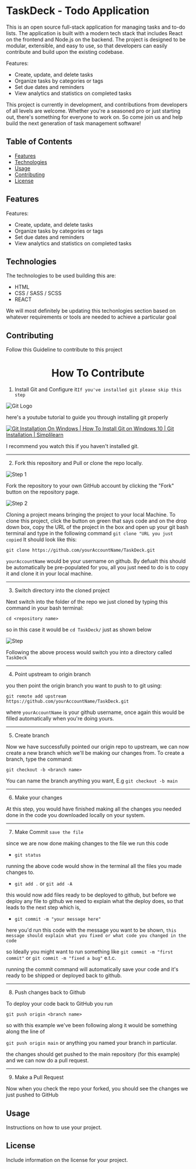 # TaskDeck - Todo Application

This is an open source full-stack application for managing tasks and to-do lists. The application is built with a modern tech stack that includes React on the frontend and Node.js on the backend. The project is designed to be modular, extensible, and easy to use, so that developers can easily contribute and build upon the existing codebase.

Features:

- Create, update, and delete tasks
- Organize tasks by categories or tags
- Set due dates and reminders
- View analytics and statistics on completed tasks

This project is currently in development, and contributions from developers of all levels are welcome. Whether you're a seasoned pro or just starting out, there's something for everyone to work on. So come join us and help build the next generation of task management software!

## Table of Contents

- [Features](#features)
- [Technologies](#technologies)
- [Usage](#usage)
- [Contributing](#contributing)
- [License](#license)

## Features

Features:

- Create, update, and delete tasks
- Organize tasks by categories or tags
- Set due dates and reminders
- View analytics and statistics on completed tasks

## Technologies

The technologies to be used building this are:

- HTML
- CSS / SASS / SCSS
- REACT

We will most definitely be updating this techonlogies section based on whatever requirements or tools are needed to achieve a particular goal

## Contributing

Follow this Guideline to contribute to this project

<h1 align="center">How To Contribute</h1>

1. Install Git and Configure it`If you've installed git please skip this step`

![Git Logo](./Images/git%20image.png)

here's a youtube tutorial to guide you through installing git properly

[![Git Installation On Windows | How To Install Git on Windows 10 | Git Installation | Simplilearn](https://img.youtube.com/vi/2j7fD92g-gE/maxresdefault.jpg)](https://youtu.be/2j7fD92g-gE)

I recommend you watch this if you haven't installed git.

---

2. Fork this repository and Pull or clone the repo locally.

![Step 1](./Images/page_1.jpeg)

Fork the repository to your own GitHub account by clicking the "Fork" button on the repository page.

![Step 2](./Images/page_2.jpeg)

Cloning a project means bringing the project to your local Machine. To clone this project, click the button on green that says code and on the drop down box, copy the URL of the project in the box and open up your git bash terminal and type in the following command `git clone "URL you just copied`
It should look like this:

`git clone https://github.com/yourAccountName/TaskDeck.git`

`yourAccountName` would be your username on github. By defualt this should be automatically be pre-populated for you, all you just need to do is to copy it and clone it in your local machine.

---

3. Switch directory into the cloned project

Next switch into the folder of the repo we just cloned by typing this command in your bash terminal:

`cd <repository name>`

so in this case it would be
`cd TaskDeck/` just as shown below

![Step](<./Images/annotely_image%20(2).jpeg>)

Following the above process would switch you into a directory called `TaskDeck`

---

4. Point upstream to origin branch

you then point the origin branch you want to push to to git using:

`git remote add upstream https://github.com/yourAccountName/TaskDeck.git`

where `yourAccountName` is your github username, once again this would be filled automatically when you're doing yours.

---

5. Create branch

Now we have successfully pointed our origin repo to upstream, we can now create a new branch which we'll be making our changes from. To create a branch, type the command:

`git checkout -b <branch name>`

You can name the branch anything you want, E.g `git checkout -b main`

---

6. Make your changes

At this step, you would have finished making all the changes you needed done in the code you downloaded locally on your system.

---

7. Make Commit `save the file`

since we are now done making changes to the file we run this code

- `git status`

running the above code would show in the terminal all the files you made changes to.

- `git add .` or `git add -A`

this would now add files ready to be deployed to github, but before we deploy any file to github we need to explain what the deploy does, so that leads to the next step which is,

- `git commit -m "your message here"`

here you'd run this code with the message you want to be shown, `this message should explain what you fixed or what code you changed in the code`

so Ideally you might want to run something like `git commit -m "first commit"` or `git commit -m "fixed a bug"` e.t.c.

running the commit command will automatically save your code and it's ready to be shipped or deployed back to github.

---

8. Push changes back to Github

To deploy your code back to GitHub you run

`git push origin <branch name>`

so with this example we've been following along it would be something along the line of

`git push origin main` or anything you named your branch in particular.

the changes should get pushed to the main repository (for this example) and we can now do a pull request.

---

9. Make a Pull Request

Now when you check the repo your forked, you should see the changes we just pushed to GitHub

## Usage

Instructions on how to use your project.

## License

Include information on the license for your project.
